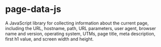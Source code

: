 # page-data-js
A JavaScript library for collecting information about the current page, including the URL, hostname, path, URL parameters, user agent, browser name and version, operating system, UTMs, page title, meta description, first h1 value, and screen width and height.
